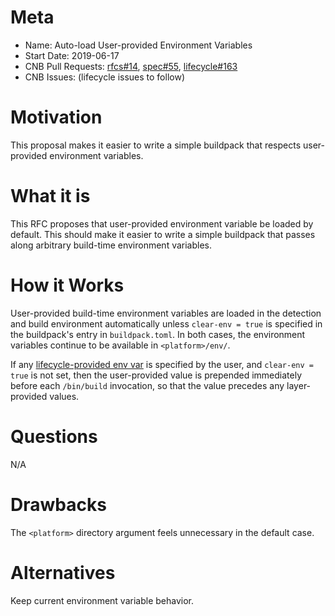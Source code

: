 # Meta 
[meta]: #meta
- Name: Auto-load User-provided Environment Variables
- Start Date: 2019-06-17
- CNB Pull Requests: [rfcs#14](https://github.com/buildpack/rfcs/pull/14), [spec#55](https://github.com/buildpack/spec/pull/55), [lifecycle#163](https://github.com/buildpack/lifecycle/pull/163)
- CNB Issues: (lifecycle issues to follow)


# Motivation
[motivation]: #motivation

This proposal makes it easier to write a simple buildpack that respects user-provided environment variables.

# What it is
[what-it-is]: #what-it-is

This RFC proposes that user-provided environment variable be loaded by default. This should make it easier to write a simple buildpack that passes along arbitrary build-time environment variables.

# How it Works
[how-it-works]: #how-it-works

User-provided build-time environment variables are loaded in the detection and build environment automatically unless `clear-env = true` is specified in the buildpack's entry in `buildpack.toml`. In both cases, the environment variables continue to be available in `<platform>/env/`.

If any [lifecycle-provided env var](https://github.com/buildpack/spec/blob/master/buildpack.md#provided-by-the-lifecycle) is specified by the user, and `clear-env = true` is not set, then the user-provided value is prepended immediately before each `/bin/build` invocation, so that the value precedes any layer-provided values.

# Questions
[questions]: #questions

N/A

# Drawbacks
[drawbacks]: #drawbacks

The `<platform>` directory argument feels unnecessary in the default case.

# Alternatives
[alternatives]: #alternatives

Keep current environment variable behavior.
